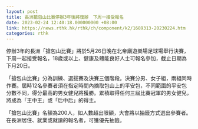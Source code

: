 ```yaml
---
layout: post
title: 長洲搶包山比賽停辦3年後將復辦　下周一接受報名
date: 2023-02-24 12:40:18.000000000 +08:00
link: https://news.rthk.hk/rthk/ch/component/k2/1689313-20230224.htm
categories: rthk
---
```


停辦3年的長洲「搶包山比賽」將於5月26日晚在北帝廟遊樂場足球場舉行決賽，下周一起接受報名，18歲或以上、健康及體能良好人士可報名參加，截止日期為下月20日。 

「搶包山比賽」分為訓練、選拔賽及決賽三個階段。決賽分男、女子組，兩組同時作賽。屆時12名參賽者須在指定時間內摘取包山上的平安包，不同範圍的平安包分數不同，得分最高的男女健兒將獲勝。累積取得任何三屆比賽冠軍的男女健兒，將成為「王中王」或「后中后」的得主。

「搶包山比賽」名額為200人，如人數超出限額，大會將以抽籤方式選出參賽者。在長洲居住、就業或就讀的報名者，可獲優先抽籤。
